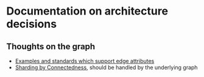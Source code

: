 # Documentation on architecture decisions

## Thoughts on the graph

* [Examples and standards which support edge attributes](./graph/edge-attributes.md)
* [Sharding by Connectedness](./graph/sharding.md), should be handled by the underlying graph 

